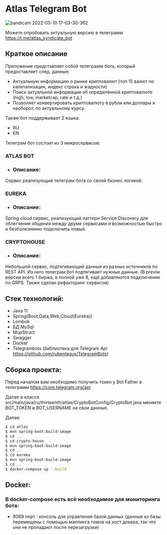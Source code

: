#  Atlas Telegram Bot 

![bandicam 2022-05-10 17-03-30-362](https://user-images.githubusercontent.com/82045585/167647629-f8785efc-f46c-4b8c-b83d-068a1ee16a71.jpg)


Можете опробовать актуальную версию в телеграмм https://t.me/atlas_syndicate_bot 
## Краткое описание
Приложение представляет собой телеграмм бота, который предоставляет след. данные:
- Актуальную информацию о рынке криптовалют (топ 15 валют по капитализации, индекс страха и жадности)
- Поиск актуальной информации об определённой криптовалюте (high, low, marketcap, rate и т.д.)
- Позволяет конвертировать криптовалюту в рубли или доллары и наоборот, по актуальному курсу.

Также бот поддерживает 2 языка:

- RU
- EN

Телеграм бот состоит из 3 микросервисов:

### ATLAS BOT

- ### Описание:

Сервис реализующий телеграм бота со своей бизнес логикой.

### EUREKA

- ### Описание:

Spring cloud сервис, реализующий паттерн Service Discovery для облегчения общения между двумя сервисами и возможностью быстро и безболезненно подключить новый.
### CRYPTOHOUSE

- ### Описание:

Небольшой сервис, подтягивающий данные из разных источников по REST API. Из него телеграм бот подтягивает нужные данные. (В previw версии всего 1 биржа, в полной уже 8, ещё добавляются подключение по GRPS. Также сделан рефакторинг сервисов)

## Стек технологий:
- Java 11
- Spring(Boot,Data,Web,Cloud(Eureka))
- Lombok
- БД MySql
- MupStruct
- Swagger
- Docker
- Telegrambots (библиотека для Telegram Api https://github.com/rubenlagus/TelegramBots)

## Сборка проекта:
Перед началом вам необходимо получить токен у Bot Father в телеграмм https://core.telegram.org/api

Далее в классе src/main/java/ru/thirteenth/atlas/CryptoBotConfig/CryptoBot.java меняете BOT_TOKEN и BOT_USERNAME на свои данные.

Далее:
```sh
$ cd atlas
$ mvn spring-boot:build-image
$ cd ..
$ cd crypto-house
$ mvn spring-boot:build-image
$ cd ..
$ cd eureka
$ mvn spring-boot:build-image
$ cd ..
$ docker-compose up --build
```

## Docker:

### В docker-compose есть всё необходимое для мониторинга бота:
- 8089 порт : консоль для управления базой данных (данные из базы перемещены с помощью маппинга томов на хост докера, так что они не пропадают после перезагрузки)




